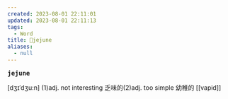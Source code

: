 ```yaml
---
created: 2023-08-01 22:11:01
updated: 2023-08-01 22:11:13
tags:
  - Word
title: 📖jejune
aliases:
  - null
---
```


<pre><strong>jejune</strong></pre>
[dʒɪˈdʒu:n]
(1)adj. not interesting 乏味的(2)adj. too simple 幼稚的
[[vapid]]
